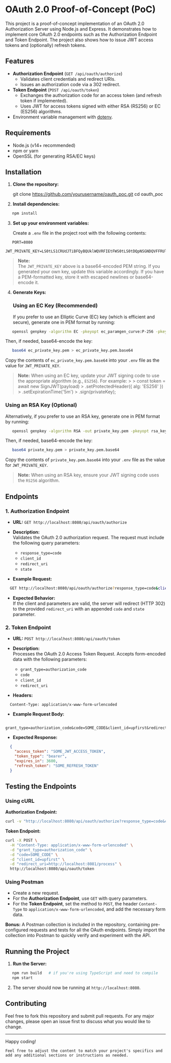 # OAuth 2.0 Proof-of-Concept (PoC)

This project is a proof-of-concept implementation of an OAuth 2.0 Authorization Server using Node.js and Express. It demonstrates how to implement core OAuth 2.0 endpoints such as the Authorization Endpoint and Token Endpoint. The project also shows how to issue JWT access tokens and (optionally) refresh tokens.

## Features

- **Authorization Endpoint** (`GET /api/oauth/authorize`)
  - Validates client credentials and redirect URIs.
  - Issues an authorization code via a 302 redirect.
- **Token Endpoint** (`POST /api/oauth/token`)
  - Exchanges the authorization code for an access token (and refresh token if implemented).
  - Uses JWT for access tokens signed with either RSA (RS256) or EC (ES256) algorithms.
- Environment variable management with [dotenv](https://www.npmjs.com/package/dotenv).

## Requirements

- Node.js (v14+ recommended)
- npm or yarn
- OpenSSL (for generating RSA/EC keys)

## Installation

1. **Clone the repository:**

   git clone https://github.com/yourusername/oauth_poc.git
   cd oauth_poc

2. **Install dependencies:**

```bash
   npm install
```

3. **Set up your environment variables:**

   Create a `.env` file in the project root with the following contents:

```env
   PORT=8080
   JWT_PRIVATE_KEY=LS0tLS1CRUdJTiBFQyBQUklWQVRFIEtFWS0tLS0tDQpNSGNDQVFFRUlFTWRnb25QNEU0cEh0OGYxMUFUeEYyR1cycHArMjhJQ3E5YmYyeEZIb0lrb0FvR0NDcUdTTTQ5DQpBd0VIb1VRRFFnQUVFQVFSUjVxc1lrQi9tdkQ3c0hqdHFwenpycVFOMGJoMFFuWVlQT2hZaWlmS2RjcEZjNDdVDQo3MUV5U1FCcytMRTlpTEMveHE2SDYwQlBQaHVKTlJlNllRPT0NCi0tLS0tRU5EIEVDIFBSSVZBVEUgS0VZLS0tLS0NCg==
```

   > **Note:**  
   The `JWT_PRIVATE_KEY` above is a base64-encoded PEM string. If you generated your own key, update this variable accordingly. If you have a PEM-formatted key, store it with escaped newlines or base64-encode it.

4. **Generate Keys:**

   ### Using an EC Key (Recommended)
   If you prefer to use an Elliptic Curve (EC) key (which is efficient and secure), generate one in PEM format by running:
   
```bash
   openssl genpkey -algorithm EC -pkeyopt ec_paramgen_curve:P-256 -pkeyopt ec_param_enc:explicit -out ec_private_key.pem
```

   Then, if needed, base64-encode the key:
   
```bash
   base64 ec_private_key.pem > ec_private_key.pem.base64
```

   Copy the contents of `ec_private_key.pem.base64` into your `.env` file as the value for `JWT_PRIVATE_KEY`.
   
   > **Note:** When using an EC key, update your JWT signing code to use the appropriate algorithm (e.g., `ES256`). For example:
    > 
    > const token = await new SignJWT(payload)
    >   .setProtectedHeader({ alg: 'ES256' })
    >   .setExpirationTime('5m')
    >   .sign(privateKey);

   ### Using an RSA Key (Optional)
   
   Alternatively, if you prefer to use an RSA key, generate one in PEM format by running:
   
```bash
   openssl genpkey -algorithm RSA -out private_key.pem -pkeyopt rsa_keygen_bits:2048
```

   Then, if needed, base64-encode the key:

```bash
   base64 private_key.pem > private_key.pem.base64
```

   Copy the contents of `private_key.pem.base64` into your `.env` file as the value for `JWT_PRIVATE_KEY`.
   
   > **Note:** When using an RSA key, ensure your JWT signing code uses the `RS256` algorithm.

## Endpoints

### 1. Authorization Endpoint

- **URL:** `GET http://localhost:8080/api/oauth/authorize`
- **Description:**  
  Validates the OAuth 2.0 authorization request. The request must include the following query parameters:
  - `response_type=code`
  - `client_id`
  - `redirect_uri`
  - `state`

- **Example Request:**

```bash
  GET http://localhost:8080/api/oauth/authorize?response_type=code&client_id=upfirst&redirect_uri=http://localhost:8081/process&state=SOME_STATE
```

- **Expected Behavior:**  
  If the client and parameters are valid, the server will redirect (HTTP 302) to the provided `redirect_uri` with an appended `code` and `state` parameter.

### 2. Token Endpoint

- **URL:** `POST http://localhost:8080/api/oauth/token`
- **Description:**  
  Processes the OAuth 2.0 Access Token Request. Accepts form-encoded data with the following parameters:
  - `grant_type=authorization_code`
  - `code`
  - `client_id`
  - `redirect_uri`

- **Headers:**

```
  Content-Type: application/x-www-form-urlencoded
```

- **Example Request Body:**

```
  grant_type=authorization_code&code=SOME_CODE&client_id=upfirst&redirect_uri=http://localhost:8081/process
```

- **Expected Response:**

```json
  {
    "access_token": "SOME_JWT_ACCESS_TOKEN",
    "token_type": "bearer",
    "expires_in": 3600,
    "refresh_token": "SOME_REFRESH_TOKEN"
  }
```

## Testing the Endpoints

### Using cURL

**Authorization Endpoint:**

```bash
curl -v "http://localhost:8080/api/oauth/authorize?response_type=code&client_id=upfirst&redirect_uri=http://localhost:8081/process&state=SOME_STATE"
```

**Token Endpoint:**

```bash
curl -X POST \
  -H "Content-Type: application/x-www-form-urlencoded" \
  -d "grant_type=authorization_code" \
  -d "code=SOME_CODE" \
  -d "client_id=upfirst" \
  -d "redirect_uri=http://localhost:8081/process" \
  http://localhost:8080/api/oauth/token
```

### Using Postman

- Create a new request.
- For the **Authorization Endpoint**, use `GET` with query parameters.
- For the **Token Endpoint**, set the method to `POST`, the header `Content-Type` to `application/x-www-form-urlencoded`, and add the necessary form data.

**Bonus:** A Postman collection is included in the repository, containing pre-configured requests and tests for all the OAuth endpoints. Simply import the collection into Postman to quickly verify and experiment with the API.

## Running the Project

1. **Run the Server:**

```bash
   npm run build   # if you're using TypeScript and need to compile
   npm start
```

2. The server should now be running at `http://localhost:8080`.


## Contributing

Feel free to fork this repository and submit pull requests. For any major changes, please open an issue first to discuss what you would like to change.

---

Happy coding!
```
Feel free to adjust the content to match your project's specifics and add any additional sections or instructions as needed.